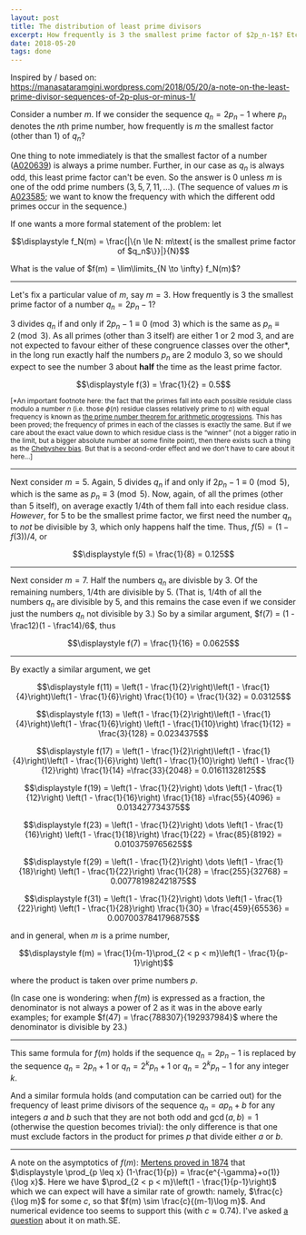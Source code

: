 ```yaml
---
layout: post
title: The distribution of least prime divisors
excerpt: How frequently is 3 the smallest prime factor of $2p_n-1$? Etc.
date: 2018-05-20
tags: done
---
```


Inspired by / based on: <https://manasataramgini.wordpress.com/2018/05/20/a-note-on-the-least-prime-divisor-sequences-of-2p-plus-or-minus-1/>

Consider a number $m$. If we consider the sequence $q_n = 2p_n - 1$ where $p_n$ denotes the $n$th prime number, how frequently is $m$ the smallest factor (other than $1$) of $q_n$?

One thing to note immediately is that the smallest factor of a number ([A020639](http://oeis.org/A020639)) is always a prime number. Further, in our case as $q_n$ is always odd, this least prime factor can't be even. So the answer is $0$ unless $m$ is one of the odd prime numbers ($3, 5, 7, 11, \dots$). (The sequence of values $m$ is [A023585](http://oeis.org/A023585); we want to know the frequency with which the different odd primes occur in the sequence.)

If one wants a more formal statement of the problem: let

$$\displaystyle f_N(m) = \frac{|\{n \le N: m\text{ is the smallest prime factor of $q_n$\}}|}{N}$$

What is the value of $f(m) = \lim\limits_{N \to \infty} f_N(m)$?

---

Let's fix a particular value of $m$, say $m = 3$. How frequently is $3$ the smallest prime factor of a number $q_n = 2p_n - 1$?

$3$ divides $q_n$ if and only if $2p_n - 1 \equiv 0 \pmod 3$ which is the same as $p_n \equiv 2 \pmod 3$. As all primes (other than $3$ itself) are either $1$ or $2$ mod $3$, and are not expected to favour either of these congruence classes over the other*, in the long run exactly half the numbers $p_n$ are $2$ modulo $3$, so we should expect to see the number $3$ about **half** the time as the least prime factor.

$$\displaystyle f(3) = \frac{1}{2} = 0.5$$

<sub>[*An important footnote here: the fact that the primes fall into each possible residule class modulo a number $n$ (i.e. those $\phi(n)$ residue classes relatively prime to $n$) with equal frequency is known as [the prime number theorem for arithmetic progressions](https://en.wikipedia.org/w/index.php?title=Prime_number_theorem&oldid=841269264#Prime_number_theorem_for_arithmetic_progressions). This has been proved; the frequency of primes in each of the classes is exactly the same. But if we care about the exact value down to which residue class is the “winner” (not a bigger ratio in the limit, but a bigger absolute number at some finite point), then there exists such a thing as the [Chebyshev bias](https://en.wikipedia.org/wiki/Chebyshev%27s_bias). But that is a second-order effect and we don't have to care about it here...]</sub>

---

Next consider $m = 5$. Again, $5$ divides $q_n$ if and only if $2p_n - 1 \equiv 0 \pmod 5$, which is the same as $p_n \equiv 3 \pmod 5$. Now, again, of all the primes (other than $5$ itself), on average exactly $1/4$th of them fall into each residue class. *However*, for $5$ to be the smallest prime factor, we first need the number $q_n$ to *not* be divisible by $3$, which only happens half the time. Thus, $f(5) = (1 - f(3))/4$, or

$$\displaystyle f(5) = \frac{1}{8} = 0.125$$

----

Next consider $m = 7$. Half the numbers $q_n$ are divisble by $3$. Of the remaining numbers, $1/4$th are divisible by $5$. (That is, $1/4$th of all the numbers $q_n$ are divisible by $5$, and this remains the case even if we consider just the numbers $q_n$ not divisible by $3$.) So by a similar argument, $f(7) = (1 - \frac12)(1 - \frac14)/6$, thus

$$\displaystyle f(7) = \frac{1}{16} = 0.0625$$

----

By exactly a similar argument, we get

$$\displaystyle f(11) = \left(1 - \frac{1}{2}\right)\left(1 - \frac{1}{4}\right)\left(1 - \frac{1}{6}\right) \frac{1}{10} = \frac{1}{32} = 0.03125$$

$$\displaystyle f(13) = \left(1 - \frac{1}{2}\right)\left(1 - \frac{1}{4}\right)\left(1 - \frac{1}{6}\right) \left(1 - \frac{1}{10}\right) \frac{1}{12} = \frac{3}{128} = 0.0234375$$

$$\displaystyle f(17) = \left(1 - \frac{1}{2}\right)\left(1 - \frac{1}{4}\right)\left(1 - \frac{1}{6}\right) \left(1 - \frac{1}{10}\right)  \left(1 - \frac{1}{12}\right) \frac{1}{14} =\frac{33}{2048} = 0.01611328125$$

$$\displaystyle f(19) = \left(1 - \frac{1}{2}\right) \dots \left(1 - \frac{1}{12}\right) \left(1 - \frac{1}{16}\right) \frac{1}{18} =\frac{55}{4096} = 0.013427734375$$

$$\displaystyle f(23) = \left(1 - \frac{1}{2}\right) \dots \left(1 - \frac{1}{16}\right) \left(1 - \frac{1}{18}\right) \frac{1}{22} = \frac{85}{8192} = 0.0103759765625$$

$$\displaystyle f(29) = \left(1 - \frac{1}{2}\right) \dots \left(1 - \frac{1}{18}\right) \left(1 - \frac{1}{22}\right) \frac{1}{28} = \frac{255}{32768} = 0.007781982421875$$

$$\displaystyle f(31) = \left(1 - \frac{1}{2}\right) \dots \left(1 - \frac{1}{22}\right) \left(1 - \frac{1}{28}\right) \frac{1}{30} = \frac{459}{65536} = 0.0070037841796875$$

and in general, when $m$ is a prime number,

$$\displaystyle f(m) = \frac{1}{m-1}\prod_{2 < p < m}\left(1 - \frac{1}{p-1}\right)$$

where the product is taken over prime numbers $p$.

(In case one is wondering: when $f(m)$ is expressed as a fraction, the denominator is not always a power of $2$ as it was in the above early examples; for example $f(47) = \frac{788307}{192937984}$ where the denominator is divisible by $23$.)

----

This same formula for $f(m)$ holds if the sequence $q_n = 2p_n - 1$ is replaced by the sequence $q_n = 2p_n + 1$ or $q_n = 2^kp_n + 1$ or $q_n = 2^kp_n - 1$ for any integer $k$.

And a similar formula holds (and computation can be carried out) for the frequency of least prime divisors of the sequence $q_n = ap_n + b$ for any integers $a$ and $b$ such that they are not both odd and $\gcd(a, b) = 1$ (otherwise the question becomes trivial): the only difference is that one must exclude factors in the product for primes $p$ that divide either $a$ or $b$.

----

A note on the asymptotics of $f(m)$: [Mertens proved in 1874](https://terrytao.wordpress.com/2013/12/11/mertens-theorems/#mertens-3) that $\displaystyle  \prod_{p \leq x} (1-\frac{1}{p}) = \frac{e^{-\gamma}+o(1)}{\log x}$. Here we have $\prod_{2 < p < m}\left(1 - \frac{1}{p-1}\right)$ which we can expect will have a similar rate of growth: namely, $\frac{c}{\log m}$ for some $c$, so that $f(m) \sim \frac{c}{(m-1)\log m}$. And numerical evidence too seems to support this (with $c \approx 0.74$). I've asked [a question](https://math.stackexchange.com/questions/2789800/the-asymptotics-of-the-products-over-primes-prod-limits-2p-le-n-left1-f) about it on math.SE.
